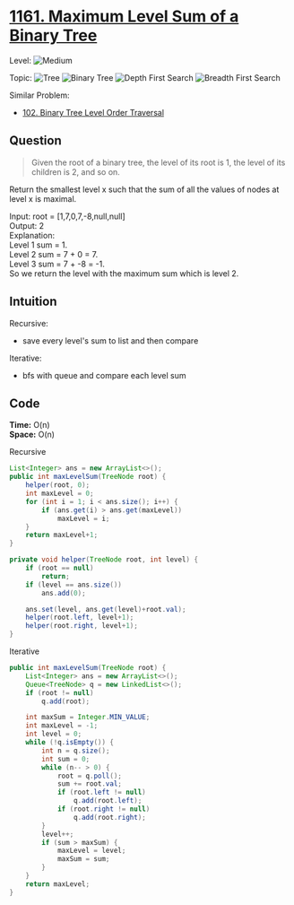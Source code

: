# [1161. Maximum Level Sum of a Binary Tree](https://leetcode.com/problems/maximum-level-sum-of-a-binary-tree/)

Level:
![Medium](https://img.shields.io/badge/-Medium-ff8000)

Topic:
![Tree](https://img.shields.io/badge/-Tree-70db70)
![Binary Tree](https://img.shields.io/badge/-Binary_Tree-5cd65c)
![Depth First Search](https://img.shields.io/badge/-Depth_First_Search-47d147)
![Breadth First Search](https://img.shields.io/badge/-Breadth_First_Search-33cc33)

Similar Problem:

- [102. Binary Tree Level Order Traversal](0102.md)

## Question

> Given the root of a binary tree, the level of its root is 1, the level of its children is 2, and so on.

Return the smallest level x such that the sum of all the values of nodes at level x is maximal.

Input: root = [1,7,0,7,-8,null,null]  
Output: 2  
Explanation:  
Level 1 sum = 1.  
Level 2 sum = 7 + 0 = 7.  
Level 3 sum = 7 + -8 = -1.  
So we return the level with the maximum sum which is level 2.

## Intuition

Recursive:

- save every level's sum to list and then compare

Iterative:

- bfs with queue and compare each level sum

## Code

**Time:** O(n)  
**Space:** O(n)

Recursive

```java
List<Integer> ans = new ArrayList<>();
public int maxLevelSum(TreeNode root) {
    helper(root, 0);
    int maxLevel = 0;
    for (int i = 1; i < ans.size(); i++) {
        if (ans.get(i) > ans.get(maxLevel))
            maxLevel = i;
    }
    return maxLevel+1;
}

private void helper(TreeNode root, int level) {
    if (root == null)
        return;
    if (level == ans.size())
        ans.add(0);

    ans.set(level, ans.get(level)+root.val);
    helper(root.left, level+1);
    helper(root.right, level+1);
}
```

Iterative

```java
public int maxLevelSum(TreeNode root) {
    List<Integer> ans = new ArrayList<>();
    Queue<TreeNode> q = new LinkedList<>();
    if (root != null)
        q.add(root);

    int maxSum = Integer.MIN_VALUE;
    int maxLevel = -1;
    int level = 0;
    while (!q.isEmpty()) {
        int n = q.size();
        int sum = 0;
        while (n-- > 0) {
            root = q.poll();
            sum += root.val;
            if (root.left != null)
                q.add(root.left);
            if (root.right != null)
                q.add(root.right);
        }
        level++;
        if (sum > maxSum) {
            maxLevel = level;
            maxSum = sum;
        }
    }
    return maxLevel;
}
```
